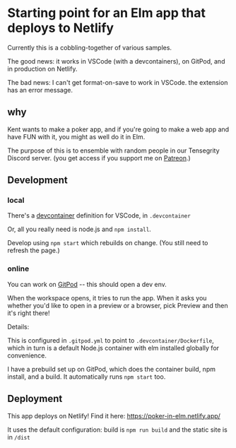 # Starting point for an Elm app that deploys to Netlify

Currently this is a cobbling-together of various samples.

The good news: it works in VSCode (with a devcontainers), on GitPod, and in production on Netlify.

The bad news: I can't get format-on-save to work in VSCode. the extension has an error message.

## why

Kent wants to make a poker app, and if you're going to make a web app and have FUN with it,
you might as well do it in Elm.

The purpose of this is to ensemble with random people in our Tensegrity Discord server. (you get access if you support me on [Patreon](https://jessitron.com/patreon).)

## Development

### local

There's a [devcontainer](https://marketplace.visualstudio.com/items?itemName=ms-vscode-remote.remote-containers) definition for VSCode, in `.devcontainer`

Or, all you really need is node.js and `npm install`.

Develop using `npm start` which rebuilds on change. (You still need to refresh the page.)

### online

You can work on [GitPod](https://gitpod.io/#https://github.com/systemsthinking-dev/poker-in-elm) -- this should open a dev env.

When the workspace opens, it tries to run the app. When it asks you whether you'd like to open in a preview or a browser, pick Preview and then it's right there!

Details:

This is configured in `.gitpod.yml` to point to `.devcontainer/Dockerfile`, which in turn is a default Node.js container with elm installed globally for convenience.

I have a prebuild set up on GitPod, which does the container build, npm install, and a build. It automatically runs `npm start` too.

## Deployment

This app deploys on Netlify! Find it here: https://poker-in-elm.netlify.app/

It uses the default configuration: build is `npm run build` and the static site is in `/dist`
